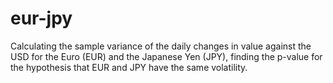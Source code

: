 # eur-jpy
Calculating the sample variance of the daily changes in value against the USD for the Euro (EUR) and the Japanese Yen (JPY), finding the p-value for the hypothesis that EUR and JPY have the same volatility.
